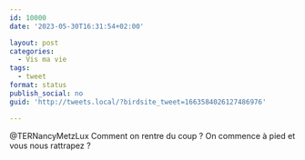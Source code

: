 ```yaml
---
id: 10000
date: '2023-05-30T16:31:54+02:00'

layout: post
categories:
  - Vis ma vie
tags:
  - tweet
format: status
publish_social: no
guid: 'http://tweets.local/?birdsite_tweet=1663584026127486976'

---
```


@TERNancyMetzLux Comment on rentre du coup ? On commence à pied et vous nous rattrapez ?